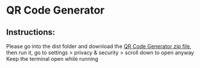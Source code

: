 # QR Code Generator 
## Instructions:
Please go into the dist folder and download the [QR Code Generator zip file](dist/qrGen.zip), then run it, go to settings > privacy & security > scroll down to open anyway
Keep the terminal open while running
